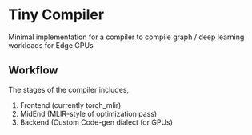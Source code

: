 # Tiny Compiler
Minimal implementation for a compiler to compile graph / deep learning workloads for Edge GPUs

## Workflow
The stages of the compiler includes,
1. Frontend (currently torch_mlir)
2. MidEnd   (MLIR-style of optimization pass)
3. Backend  (Custom Code-gen dialect for GPUs)

